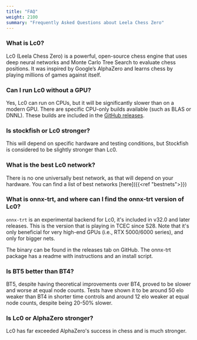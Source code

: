 ```yaml
---
title: "FAQ"
weight: 2100
summary: "Frequently Asked Questions about Leela Chess Zero"
---
```


### What is Lc0?

Lc0 (Leela Chess Zero) is a powerful, open-source chess engine that uses deep neural networks
and Monte Carlo Tree Search to evaluate chess positions. It was inspired by Google’s
AlphaZero and learns chess by playing millions of games against itself.

### Can I run Lc0 without a GPU?

Yes, Lc0 can run on CPUs, but it will be significantly slower than on a modern GPU.
There are specific CPU-only builds available (such as BLAS or DNNL). These builds are included in the [GitHub releases](https://github.com/LeelaChessZero/lc0/releases).

### Is stockfish or Lc0 stronger?

This will depend on specific hardware and testing conditions, but Stockfish is considered to be slightly stronger than Lc0.

### What is the best Lc0 network?

There is no one universally best network, as that will depend on your hardware. You can find a list of best networks [here]({{<ref "bestnets">}})

### What is onnx-trt, and where can I find the onnx-trt version of Lc0?

`onnx-trt` is an experimental backend for Lc0, it's included in v32.0 and later releases. This is the version that is playing in TCEC since S28. Note that it's
only beneficial for very high-end GPUs (i.e., RTX 5000/6000 series), and only for
bigger nets.

The binary can be found in the releases tab on GitHub. The onnx-trt package has a readme with instructions and an install script.

### Is BT5 better than BT4?

BT5, despite having theoretical improvements over BT4, proved to be slower and worse at equal node counts. Tests have shown it to be around 50 elo weaker than BT4 in shorter time controls and around 12 elo weaker at equal node counts, despite being 20-50% slower.

### Is Lc0 or AlphaZero stronger?

Lc0 has far exceeded AlphaZero's success in chess and is much stronger.

